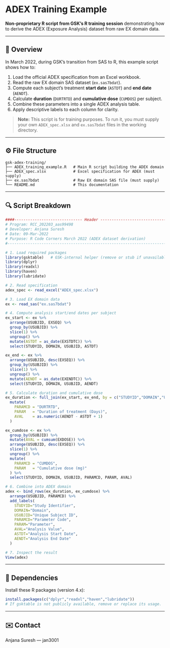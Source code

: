 # ADEX Training Example

**Non-proprietary R script from GSK’s R training session** demonstrating how to derive the ADEX (Exposure Analysis) dataset from raw EX domain data.

---

## 📄 Overview

In March 2022, during GSK’s transition from SAS to R, this example script shows how to:

1. Load the official ADEX specification from an Excel workbook.
2. Read the raw EX domain SAS dataset (`ex.sas7bdat`).
3. Compute each subject’s treatment **start date** (`ASTDT`) and **end date** (`AENDT`).
4. Calculate **duration** (`DURTRTD`) and **cumulative dose** (`CUMDOS`) per subject.
5. Combine these parameters into a single ADEX analysis table.
6. Apply descriptive labels to each column for clarity.

> **Note:** This script is for training purposes. To run it, you must supply your own `ADEX_spec.xlsx` and `ex.sas7bdat` files in the working directory.

---

## ⚙️ File Structure

```
gsk-adex-training/
├── ADEX_training_example.R   # Main R script building the ADEX domain
├── ADEX_spec.xlsx            # Excel specification for ADEX (must supply)
├── ex.sas7bdat               # Raw EX domain SAS file (must supply)
└── README.md                 # This documentation
```

---

## 🔍 Script Breakdown

```r
####------------------------------ Header ------------------------------####
# Program: RCC_202203_aas99498
# Developer: Anjana Suresh
# Date: 09-Mar-2022
# Purpose: R Code Corners March 2022 (ADEX dataset derivation)
#-------------------------------------------------------------------------------

# 1. Load required packages
library(gsktable)   # GSK-internal helper (remove or stub if unavailable)
library(dplyr)
library(readxl)
library(haven)
library(lubridate)

# 2. Read specification
adex_spec <- read_excel("ADEX_spec.xlsx")

# 3. Load EX domain data
ex <- read_sas("ex.sas7bdat")

# 4. Compute analysis start/end dates per subject
ex_start <- ex %>%
  arrange(USUBJID, EXSEQ) %>%
  group_by(USUBJID) %>%
  slice(1) %>%
  ungroup() %>%
  mutate(ASTDT = as_date(EXSTDTC)) %>%
  select(STUDYID, DOMAIN, USUBJID, ASTDT)

ex_end <- ex %>%
  arrange(USUBJID, desc(EXSEQ)) %>%
  group_by(USUBJID) %>%
  slice(1) %>%
  ungroup() %>%
  mutate(AENDT = as_date(EXENDTC)) %>%
  select(STUDYID, DOMAIN, USUBJID, AENDT)

# 5. Calculate duration and cumulative dose
ex_duration <- full_join(ex_start, ex_end, by = c("STUDYID","DOMAIN","USUBJID")) %>%
  mutate(
    PARAMCD = "DURTRTD",
    PARAM   = "Duration of treatment (Days)",
    AVAL    = as.numeric(AENDT - ASTDT + 1)
  )

ex_cumdose <- ex %>%
  group_by(USUBJID) %>%
  mutate(AVAL = cumsum(EXDOSE)) %>%
  arrange(USUBJID, desc(EXSEQ)) %>%
  slice(1) %>%
  ungroup() %>%
  mutate(
    PARAMCD = "CUMDOS",
    PARAM   = "Cumulative dose (mg)"
  ) %>%
  select(STUDYID, DOMAIN, USUBJID, PARAMCD, PARAM, AVAL)

# 6. Combine into ADEX domain
adex <- bind_rows(ex_duration, ex_cumdose) %>%
  arrange(USUBJID, PARAMCD) %>%
  add_labels(
    STUDYID="Study Identifier",
    DOMAIN="Domain",
    USUBJID="Unique Subject ID",
    PARAMCD="Parameter Code",
    PARAM="Parameter",
    AVAL="Analysis Value",
    ASTDT="Analysis Start Date",
    AENDT="Analysis End Date"
  )

# 7. Inspect the result
View(adex)
```

---

## 🔧 Dependencies

Install these R packages (version 4.x):

```r
install.packages(c("dplyr","readxl","haven","lubridate"))
# If gsktable is not publicly available, remove or replace its usage.
```

---

## ✉️ Contact

Anjana Suresh — jan3001
